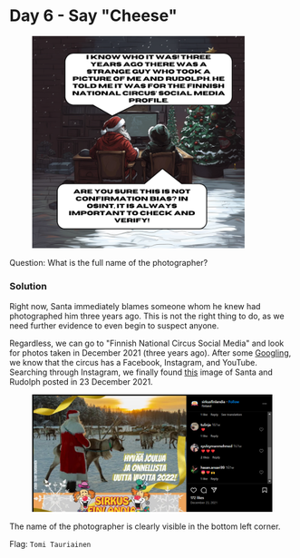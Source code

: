 # Day 6 - Say "Cheese"

<figure><img src="../../../.gitbook/assets/day6.png" alt="" width="375"><figcaption></figcaption></figure>

Question: What is the full name of the photographer?

### Solution

Right now, Santa immediately blames someone whom he knew had photographed him three years ago. This is not the right thing to do, as we need further evidence to even begin to suspect anyone.&#x20;

Regardless, we can go to "Finnish National Circus Social Media" and look for photos taken in December 2021 (three years ago). After some [Googling](https://sirkusfinlandia.fi/en/home/), we know that the circus has a Facebook, Instagram, and YouTube. Searching through Instagram, we finally found [this](https://www.instagram.com/p/CX08mh9NtnA/) image of Santa and Rudolph posted in 23 December 2021.

<figure><img src="../../../.gitbook/assets/image (7).png" alt=""><figcaption></figcaption></figure>

The name of the photographer is clearly visible in the bottom left corner.

Flag: `Tomi Tauriainen`
